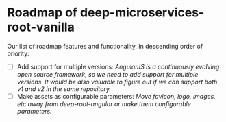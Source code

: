 Roadmap of deep-microservices-root-vanilla
==========================================

Our list of roadmap features and functionality, in descending order of priority:

- [ ] Add support for multiple versions: *AngularJS is a continuously evolving open source framework, so we need to add support for multiple versions. It would be also valuable to figure out if we can support both v1 and v2 in the same repository.*
- [ ] Make assets as configurable parameters: *Move favicon, logo, images, etc away from deep-root-angular or make them configurable parameters.*
